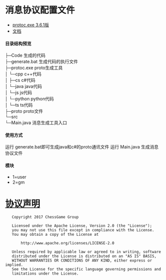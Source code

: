 # 消息协议配置文件

- [protoc.exe 3.6.1版](https://github.com/protocolbuffers/protobuf)    
- [文档](https://developers.google.com/protocol-buffers/docs/proto3#simple)


#### 目录结构预览
        
├─Code           生成的代码      
├─generate.bat   生成代码的执行文件               
├─protoc.exe     proto生成工具                 
│  └─cpp         c++代码             
│  ├─cs          c#代码         
│  └─java        java代码             
│  └─js          js代码             
│  └─python      python代码             
│  └─ts          ts代码             
├─proto          proto文件              
└─src       
    └─Main.java 消息生成工具入口           
       
#### 使用方式
运行 generate.bat即可生成java和c#的proto通讯文件
运行 Main.java 生成消息协议文件

#### 模块
- 1=user
- 2=gm


# [协议声明](LICENSE)

       Copyright 2017 ChessGame Group
    
       Licensed under the Apache License, Version 2.0 (the "License");
       you may not use this file except in compliance with the License.
       You may obtain a copy of the License at
    
           http://www.apache.org/licenses/LICENSE-2.0
    
       Unless required by applicable law or agreed to in writing, software
       distributed under the License is distributed on an "AS IS" BASIS,
       WITHOUT WARRANTIES OR CONDITIONS OF ANY KIND, either express or implied.
       See the License for the specific language governing permissions and
       limitations under the License.